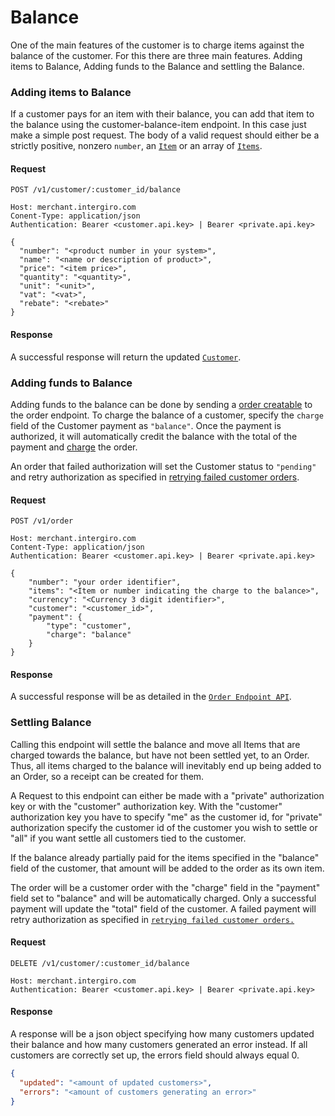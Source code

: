 # Balance
One of the main features of the customer is to charge items against the balance of the customer. For this there are three main features. 
Adding items to Balance, Adding funds to the Balance and settling the Balance. 

### Adding items to Balance
If a customer pays for an item with their balance, you can add that item to the balance using the customer-balance-item endpoint. 
In this case just make a simple post request. 
The body of a valid request should either be a strictly positive, nonzero `number`, an [`Item`](../acquiring/reference.html#item) or an array of [`Items`](../acquiring/reference.html#item).

#### Request
``` {1}
POST /v1/customer/:customer_id/balance

Host: merchant.intergiro.com 
Conent-Type: application/json
Authentication: Bearer <customer.api.key> | Bearer <private.api.key>

{
  "number": "<product number in your system>",
  "name": "<name or description of product>",
  "price": "<item price>",
  "quantity": "<quantity>",
  "unit": "<unit>",
  "vat": "<vat>",
  "rebate": "<rebate>"
}
```

#### Response
A successful response will return the updated [`Customer`](../reference/customer.html#customer).

### Adding funds to Balance
Adding funds to the balance can be done by sending a [order creatable](../reference/order.html#order) to the order endpoint.
To charge the balance of a customer, specify the `charge` field of the Customer payment as `"balance"`.
Once the payment is authorized, it will automatically credit the balance with the total of the payment and [charge](#) the order.

An order that failed authorization will set the Customer status to `"pending"` and retry authorization as specified in [retrying failed customer orders](#).

#### Request
``` {1}
POST /v1/order

Host: merchant.intergiro.com
Content-Type: application/json
Authentication: Bearer <customer.api.key> | Bearer <private.api.key>

{
    "number": "your order identifier",
    "items": "<Item or number indicating the charge to the balance>",
    "currency": "<Currency 3 digit identifier>",
    "customer": "<customer_id>",
    "payment": {
        "type": "customer",
        "charge": "balance"
	}
}
```

#### Response
A successful response will be as detailed in the [`Order Endpoint API`](../order#card-customer-payment).

### Settling Balance
Calling this endpoint will settle the balance and move all Items that are charged towards the balance, but have not been settled yet, to an Order. 
Thus, all items charged to the balance will inevitably end up being added to an Order, so a receipt can be created for them.

A Request to this endpoint can either be made with a "private" authorization key or with the "customer" authorization key. 
With the "customer" authorization key you have to specify "me" as the customer id, for "private" authorization specify the customer id of the customer you wish to settle or "all" if you want settle all customers tied to the customer.

If the balance already partially paid for the items specified in the "balance" field of the customer, that amount will be added to the order as its own item.

The order will be a customer order with the "charge" field in the "payment" field set to "balance" and will be automatically charged. 
Only a successful payment will update the "total" field of the customer. 
A failed payment will retry authorization as specified in [`retrying failed customer orders.`](../reference/order#retry-failed-customer-payments)

#### Request

```{1}
DELETE /v1/customer/:customer_id/balance

Host: merchant.intergiro.com
Authentication: Bearer <customer.api.key> | Bearer <private.api.key>
```
#### Response
A response will be a json object specifying how many customers updated their balance and how many customers generated an error instead. 
If all customers are correctly set up, the errors field should always equal 0.
```json
{
  "updated": "<amount of updated customers>",
  "errors": "<amount of customers generating an error>"
}
```
